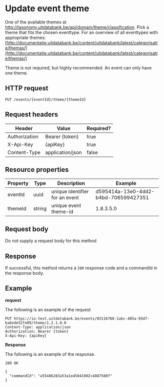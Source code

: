 ---
---

# Update event theme

One of the available themes at http://taxonomy.uitdatabank.be/api/domain/theme/classification. Pick a theme that fits the chosen eventtype. For an overview of all eventtypes with appropriate themes: [http://documentatie.uitdatabank.be/content/uitdatabank/latest/categorisatie/themas/](http://documentatie.uitdatabank.be/content/uitdatabank/latest/categorisatie/themas/)

Theme is not required, but highly recommended. An event can only have one theme.

## HTTP request

```
PUT /events/{eventId}/theme/{themeId}
```

## Request headers

| Header        | Value            | Required? |
| ------------- | ---------------- | --------- |
| Authorization | Bearer {token}   | true      |
| X-Api-Key     | {apiKey}         | true      |
| Content-Type  | application/json | false     |

## Resource properties

| Property	| Type | Description | Example |
|--|--|--|--|
| eventId	| uuid | unique identifier for an event | d595414a-13e0-4dd2-b4bd-706599427351 |
| themeId	| string | unique event theme-id | 1.8.3.5.0 |

## Request body

Do not supply a request body for this method

## Response

If successful, this method returns a `200` response code and a commandId in the response body.

## Example

**request**

The following is an example of the request

```
PUT https://io-test.uitdatabank.be/events/03116768-1abc-405a-93d7-ba6ede52fe09/theme/1.2.1.0.0
Content-Type: application/json
Authorization: Bearer {token}
X-Api-Key: {apiKey}
```

**Response**

The following is an example of the response.

```
200 OK

{
  "commandId": "a55486283a53a1e45041002c4887580f"
}
```
